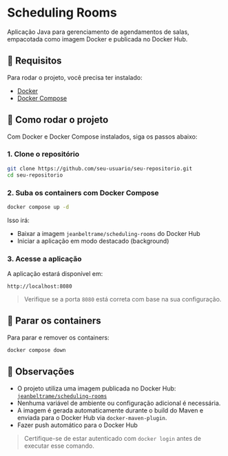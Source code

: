 
# Scheduling Rooms

Aplicação Java para gerenciamento de agendamentos de salas, empacotada como imagem Docker e publicada no Docker Hub.

## 🐳 Requisitos

Para rodar o projeto, você precisa ter instalado:

- [Docker](https://docs.docker.com/get-docker/)
- [Docker Compose](https://docs.docker.com/compose/install/)

## 🚀 Como rodar o projeto

Com Docker e Docker Compose instalados, siga os passos abaixo:

### 1. Clone o repositório

```bash
git clone https://github.com/seu-usuario/seu-repositorio.git
cd seu-repositorio
```

### 2. Suba os containers com Docker Compose

```bash
docker compose up -d
```

Isso irá:

- Baixar a imagem `jeanbeltrame/scheduling-rooms` do Docker Hub
- Iniciar a aplicação em modo destacado (background)

### 3. Acesse a aplicação

A aplicação estará disponível em:

```
http://localhost:8080
```

> Verifique se a porta `8080` está correta com base na sua configuração.

## 🛑 Parar os containers

Para parar e remover os containers:

```bash
docker compose down
```

## 📝 Observações

- O projeto utiliza uma imagem publicada no Docker Hub:  
  [`jeanbeltrame/scheduling-rooms`](https://hub.docker.com/r/jeanbeltrame/scheduling-rooms)
- Nenhuma variável de ambiente ou configuração adicional é necessária.
- A imagem é gerada automaticamente durante o build do Maven e enviada para o Docker Hub via `docker-maven-plugin`.
- Fazer push automático para o Docker Hub

> Certifique-se de estar autenticado com `docker login` antes de executar esse comando.

